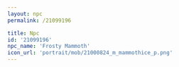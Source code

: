 ```yaml
---
layout: npc
permalink: /21099196

title: Npc
id: '21099196'
npc_name: 'Frosty Mammoth'
icon_url: 'portrait/mob/21000824_m_mammothice_p.png'
---
```

